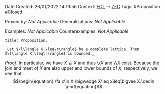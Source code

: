 <br />
<br />

Date Created: 26/01/2022 14:19:56
Context: [$\textrm{FOL}$](obsidian://open?file=First%20Order%20Logic)$\,\,\rightsquigarrow\,\,$[$\textrm{ZFC}$](obsidian://open?file=Zermelo-Fraenkel%20Set%20Theory%20with%20Choice)
Tags: #Proposition #Closed 

Proved by: _Not Applicable_
Generalizations: _Not Applicable_

Examples: _Not Applicable_
Counterexamples: _Not Applicable_

``` ad-Proposition
title: Proposition.

_Let $\l\langle X,\leq\r\rangle$ be a complete lattice. Then $\l\langle X,\leq\r\rangle$ is bounded._

```

_Proof_. In particular, we have $X\subseteq X$ and thus $\bigvee X$ and $\bigwedge X$ exist. Because the join and meet of $X$ are also upper and lower bounds of $X$, respectively, we see that
$$\begin{equation}
    \fa x\in X:\bigwedge X\leq x\leq\bigvee X.\qedin
\end{equation}$$
